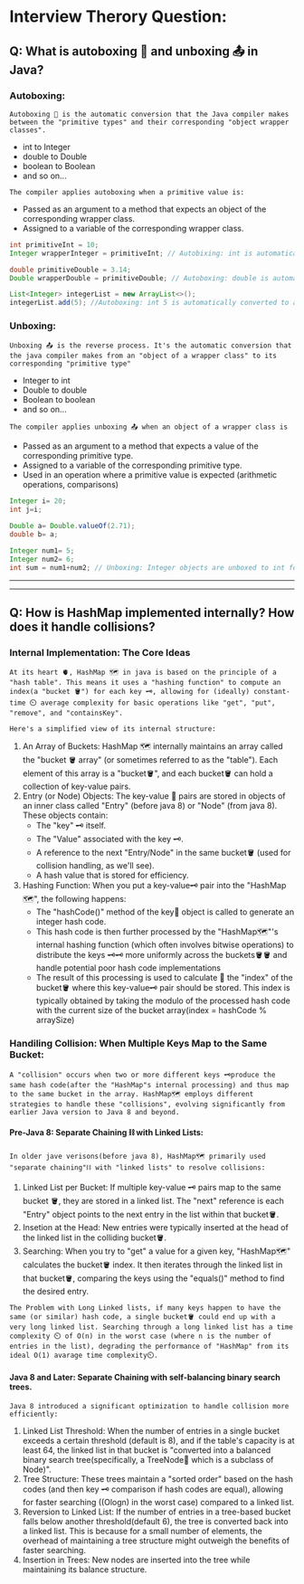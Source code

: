 # Interview Therory Question:
## Q: What is autoboxing 🧰 and unboxing 📤 in Java?
### Autoboxing:
```
Autoboxing 🧰 is the automatic conversion that the Java compiler makes between the "primitive types" and their corresponding "object wrapper classes".
```
- int to Integer
- double to Double
- boolean to Boolean
- and so on...
```
The compiler applies autoboxing when a primitive value is:
```
- Passed as an argument to a method that expects an object of the corresponding wrapper class.
- Assigned to a variable of the corresponding wrapper class.
```java
int primitiveInt = 10;
Integer wrapperInteger = primitiveInt; // Autobixing: int is automatically converted to Integer

double primitiveDouble = 3.14;
Double wrapperDouble = primitiveDouble; // Autoboxing: double is automatically converted to Double

List<Integer> integerList = new ArrayList<>();
integerList.add(5); //Autoboxing: int 5 is automatically converted to an Integer object  
```
### Unboxing:
```
Unboxing 📤 is the reverse process. It's the automatic conversion that the java compiler makes from an "object of a wrapper class" to its corresponding "primitive type" 
```
- Integer to int
- Double to double
- Boolean to boolean
- and so on...
```
The compiler applies unboxing 📤 when an object of a wrapper class is
```
- Passed as an argument to a method that expects a value of the corresponding primitive type.
- Assigned to a variable of the corresponding primitive type.
- Used in an operation where a primitive value is expected (arithmetic operations, comparisons)
```java
Integer i= 20;
int j=i;

Double a= Double.valueOf(2.71);
double b= a;

Integer num1= 5;
Integer num2= 6;
int sum = num1+num2; // Unboxing: Integer objects are unboxed to int for addition
```
***
***
## Q: How is HashMap implemented internally? How does it handle collisions?
### Internal Implementation: The Core Ideas
```
At its heart 🫀, HashMap 🗺️ in java is based on the principle of a "hash table". This means it uses a "hashing function" to compute an index(a "bucket 🪣") for each key 🗝️, allowing for (ideally) constant-time ⏲️ average complexity for basic operations like "get", "put", "remove", and "containsKey". 
```
```
Here's a simplified view of its internal structure:
```
1. An Array of Buckets: HashMap 🗺️ internally maintains an array called the "bucket 🪣 array" (or sometimes referred to as the "table"). Each element of this array is a "bucket🪣", and each bucket🪣 can hold a collection of key-value pairs.
2. Entry (or Node) Objects: The key-value 🔑 pairs are stored in objects of an inner class called "Entry" (before java 8) or "Node" (from java 8). These objects contain:
   - The "key" 🗝️ itself.
   - The "Value" associated with the key 🗝️.
   - A reference to the next "Entry/Node" in the same bucket🪣 (used for collision handling, as we'll see).
   - A hash value that is stored for efficiency.
3. Hashing Function: When you put a key-value🗝️ pair into the "HashMap 🗺️", the following happens:
   - The "hashCode()" method of the key🔑 object is called to generate an integer hash code.
   - This hash code is then further processed by the "HashMap🗺️"'s internal hashing function (which often involves bitwise operations) to distribute the keys 🗝️🗝️ more uniformly across the buckets🪣🪣 and handle potential poor hash code implementations
   - The result of this processing is used to calculate 📲 the "index" of the bucket🪣 where this key-value🗝️ pair should be stored. This index is typically obtained by taking the modulo of the processed hash code with the current size of the bucket array(index = hashCode % arraySize)
### Handiling Collision: When Multiple Keys Map to the Same Bucket:
```
A "collision" occurs when two or more different keys 🗝️produce the same hash code(after the "HashMap"s internal processing) and thus map to the same bucket in the array. HashMap🗺️ employs different strategies to handle these "collisions", evolving significantly from earlier Java version to Java 8 and beyond.
```
#### Pre-Java 8: Separate Chaining ⛓️ with Linked Lists:
```
In older jave verisons(before java 8), HashMap🗺️ primarily used "separate chaining"⛓️ with "linked lists" to resolve collisions:
```
1. Linked List per Bucket: If multiple key-value 🗝️ pairs map to the same bucket 🪣, they are stored in a linked list. The "next" reference is each "Entry" object points to the next entry in the list within that bucket🪣.
2. Insetion at the Head: New entries were typically inserted at the head of the linked list in the colliding bucket🪣.
3. Searching: When you try to "get" a value for a given key, "HashMap🗺️" calculates the bucket🪣 index. It then iterates through the linked list in that bucket🪣, comparing the keys using the "equals()" method to find the desired entry.
```
The Problem with Long Linked lists, if many keys happen to have the same (or similar) hash code, a single bucket🪣 could end up with a very long linked list. Searching through a long linked list has a time complexity ⏲️ of O(n) in the worst case (where n is the number of entries in the list), degrading the performance of "HashMap" from its ideal O(1) avarage time complexity⏲️.
```
#### Java 8 and Later: Separate Chaining with self-balancing binary search trees.
```
Java 8 introduced a significant optimization to handle collision more efficiently:
```
1. Linked List Threshold: When the number of entries in a single bucket exceeds a certain threshold (default is 8), and if the table's capacity is at least 64, the linked list in that bucket is "converted into a balanced binary search tree(specifically, a TreeNode🌴 which is a subclass of Node)".
2. Tree Structure: These trees maintain a "sorted order" based on the hash codes (and then key 🗝️ comparison if hash codes are equal), allowing for faster searching ((Ologn) in the worst case) compared to a linked list.
3. Reversion to Linked List: If the number of entries in a tree-based bucket falls below another threshold(default 6), the tree is converted back into a linked list. This is because for a small number of elements, the overhead of maintaining a tree structure might outweigh the benefits of faster searching.
4. Insertion in Trees: New nodes are inserted into the tree while maintaining its balance structure.
